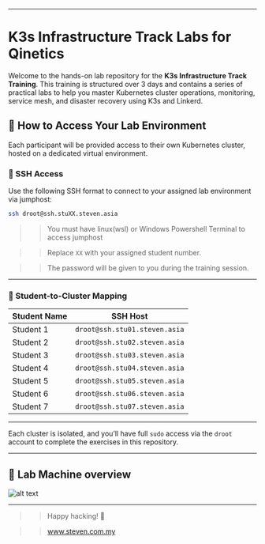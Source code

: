 
---

# K3s Infrastructure Track Labs for Qinetics

Welcome to the hands-on lab repository for the **K3s Infrastructure Track Training**. This training is structured over 3 days and contains a series of practical labs to help you master Kubernetes cluster operations, monitoring, service mesh, and disaster recovery using K3s and Linkerd.

## 🚀 How to Access Your Lab Environment

Each participant will be provided access to their own Kubernetes cluster, hosted on a dedicated virtual environment.

### 🔐 SSH Access

Use the following SSH format to connect to your assigned lab environment via jumphost:

```bash
ssh droot@ssh.stuXX.steven.asia
````
>> You must have linux(wsl) or Windows Powershell Terminal to access jumphost

>> Replace `XX` with your assigned student number.

>> The password will be given to you during the training session.

---

### 👥 Student-to-Cluster Mapping

| Student Name | SSH Host                      |
| ------------ | ----------------------------- |
| Student 1    | `droot@ssh.stu01.steven.asia` |
| Student 2    | `droot@ssh.stu02.steven.asia` |
| Student 3    | `droot@ssh.stu03.steven.asia` |
| Student 4    | `droot@ssh.stu04.steven.asia` |
| Student 5    | `droot@ssh.stu05.steven.asia` |
| Student 6    | `droot@ssh.stu06.steven.asia` |
| Student 7    | `droot@ssh.stu07.steven.asia` |

---

Each cluster is isolated, and you’ll have full `sudo` access via the `droot` account to complete the exercises in this repository.

--- 

## 🚀 Lab Machine overview 

![alt text](image.png)

---

>> Happy hacking! 🚧

 
>> www.steven.com.my



